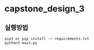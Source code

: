 # capstone_design_3

## 실행방법


```shell
pip3 or pip install -r requirements.txt
python3 main.py
```
